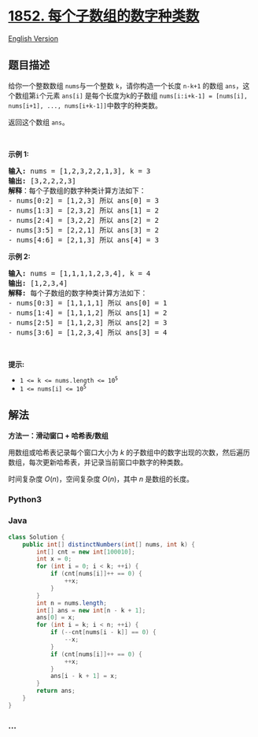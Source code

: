 # [1852. 每个子数组的数字种类数](https://leetcode.cn/problems/distinct-numbers-in-each-subarray)

[English Version](/solution/1800-1899/1852.Distinct%20Numbers%20in%20Each%20Subarray/README_EN.md)

## 题目描述

<!-- 这里写题目描述 -->

<p>给你一个整数数组&nbsp;<code>nums</code>与一个整数 <code>k</code>，请你构造一个长度 <code>n-k+1</code> 的数组 <code>ans</code>，这个数组第<code>i</code>个元素 <code>ans[i]</code> 是每个长度为k的子数组 <code>nums[i:i+k-1] = [nums[i], nums[i+1], ..., nums[i+k-1]]</code>中数字的种类数。</p>

<p>返回这个数组 <code>ans</code>。</p>

<p>&nbsp;</p>

<p><strong>示例 1:</strong></p>

<pre>
<strong>输入:</strong> nums = [1,2,3,2,2,1,3], k = 3
<strong>输出:</strong> [3,2,2,2,3]
<b>解释</b>：每个子数组的数字种类计算方法如下：
- nums[0:2] = [1,2,3] 所以 ans[0] = 3
- nums[1:3] = [2,3,2] 所以 ans[1] = 2
- nums[2:4] = [3,2,2] 所以 ans[2] = 2
- nums[3:5] = [2,2,1] 所以 ans[3] = 2
- nums[4:6] = [2,1,3] 所以 ans[4] = 3
</pre>

<p><strong>示例&nbsp;2:</strong></p>

<pre>
<strong>输入:</strong> nums = [1,1,1,1,2,3,4], k = 4
<strong>输出:</strong> [1,2,3,4]
<strong>解释: </strong>每个子数组的数字种类计算方法如下：
- nums[0:3] = [1,1,1,1] 所以 ans[0] = 1
- nums[1:4] = [1,1,1,2] 所以 ans[1] = 2
- nums[2:5] = [1,1,2,3] 所以 ans[2] = 3
- nums[3:6] = [1,2,3,4] 所以 ans[3] = 4
</pre>

<p>&nbsp;</p>

<p><strong>提示:</strong></p>

<ul>
	<li><code>1 &lt;= k &lt;= nums.length &lt;= 10<sup>5</sup></code></li>
	<li><code>1 &lt;= nums[i] &lt;= 10<sup>5</sup></code></li>
</ul>

## 解法

<!-- 这里可写通用的实现逻辑 -->

**方法一：滑动窗口 + 哈希表/数组**

用数组或哈希表记录每个窗口大小为 $k$ 的子数组中的数字出现的次数，然后遍历数组，每次更新哈希表，并记录当前窗口中数字的种类数。

时间复杂度 $O(n)$，空间复杂度 $O(n)$，其中 $n$ 是数组的长度。

<!-- tabs:start -->

### **Python3**

<!-- 这里可写当前语言的特殊实现逻辑 -->



### **Java**

<!-- 这里可写当前语言的特殊实现逻辑 -->

```java
class Solution {
    public int[] distinctNumbers(int[] nums, int k) {
        int[] cnt = new int[100010];
        int x = 0;
        for (int i = 0; i < k; ++i) {
            if (cnt[nums[i]]++ == 0) {
                ++x;
            }
        }
        int n = nums.length;
        int[] ans = new int[n - k + 1];
        ans[0] = x;
        for (int i = k; i < n; ++i) {
            if (--cnt[nums[i - k]] == 0) {
                --x;
            }
            if (cnt[nums[i]]++ == 0) {
                ++x;
            }
            ans[i - k + 1] = x;
        }
        return ans;
    }
}
```









### **...**

```

```


